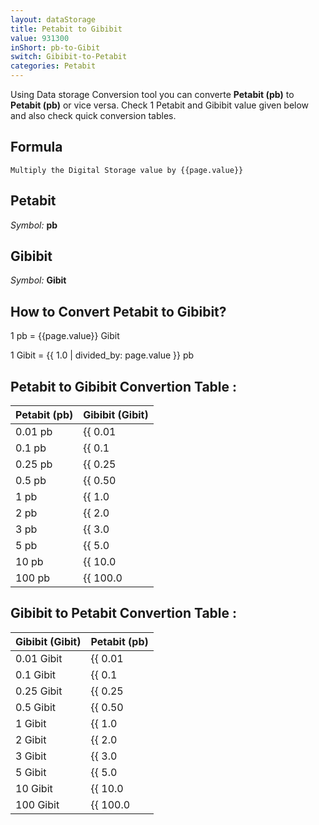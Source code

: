 ```yaml
---
layout: dataStorage
title: Petabit to Gibibit
value: 931300
inShort: pb-to-Gibit
switch: Gibibit-to-Petabit
categories: Petabit
---
```


Using Data storage Conversion tool you can converte **Petabit (pb)** to **Petabit (pb)** or vice versa. Check 1 Petabit and Gibibit value given below and also check quick conversion tables.

## Formula
`Multiply the Digital Storage value by {{page.value}}`

## Petabit
*Symbol:* **pb**

## Gibibit
*Symbol:* **Gibit**

## How to Convert Petabit to Gibibit?

1 pb = {{page.value}} Gibit

1 Gibit = {{ 1.0 | divided_by: page.value }} pb


## Petabit to Gibibit Convertion Table :

| Petabit (pb) | Gibibit (Gibit) |
| ---- | ---- |
| 0.01 pb | {{ 0.01 | times: page.value }} Gibit |
| 0.1 pb | {{ 0.1 | times: page.value }} Gibit |
| 0.25 pb | {{ 0.25 | times: page.value }} Gibit |
| 0.5 pb | {{ 0.50 | times: page.value }} Gibit |
| 1 pb | {{ 1.0 | times: page.value }} Gibit |
| 2 pb | {{ 2.0 | times: page.value }} Gibit |
| 3 pb | {{ 3.0 | times: page.value }} Gibit |
| 5 pb | {{ 5.0 | times: page.value }} Gibit |
| 10 pb | {{ 10.0 | times: page.value }} Gibit |
| 100 pb | {{ 100.0 | times: page.value }} Gibit |

## Gibibit to Petabit Convertion Table :

| Gibibit (Gibit) | Petabit (pb) |
| ---- | ---- |
| 0.01 Gibit | {{ 0.01 | divided_by: page.value }} pb |
| 0.1 Gibit | {{ 0.1 | divided_by: page.value }} pb |
| 0.25 Gibit | {{ 0.25 | divided_by: page.value }} pb |
| 0.5 Gibit | {{ 0.50 | divided_by: page.value }} pb |
| 1 Gibit | {{ 1.0 | divided_by: page.value }} pb |
| 2 Gibit | {{ 2.0 | divided_by: page.value }} pb |
| 3 Gibit | {{ 3.0 | divided_by: page.value }} pb |
| 5 Gibit | {{ 5.0 | divided_by: page.value }} pb |
| 10 Gibit | {{ 10.0 | divided_by: page.value }} pb |
| 100 Gibit | {{ 100.0 | divided_by: page.value }} pb |


<script>
document.getElementById('selectInput')[18].selected = true
document.getElementById('selectOutput')[11].selected = true
</script>
